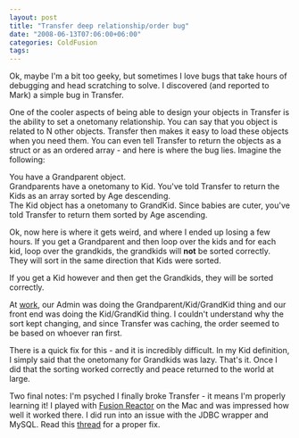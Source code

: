 ```yaml
---
layout: post
title: "Transfer deep relationship/order bug"
date: "2008-06-13T07:06:00+06:00"
categories: ColdFusion 
tags: 
---
```


Ok, maybe I'm a bit too geeky, but sometimes I love bugs that take hours of debugging and head scratching to solve. I discovered (and reported to Mark) a simple bug in Transfer.
<!--more-->
One of the cooler aspects of being able to design your objects in Transfer is the ability to set a onetomany relationship. You can say that you object is related to N other objects. Transfer then makes it easy to load these objects when you need them. You can even tell Transfer to return the objects as a struct or as an ordered array - and here is where the bug lies. Imagine the following:

You have a Grandparent object.<br />
Grandparents have a onetomany to Kid. You've told Transfer to return the Kids as an array sorted by Age descending.<br />
The Kid object has a onetomany to GrandKid. Since babies are cuter, you've told Transfer to return them sorted by Age ascending.

Ok, now here is where it gets weird, and where I ended up losing a few hours. If you get a Grandparent and then loop over the kids and for each kid, loop over the grandkids, the grandkids will <b>not</b> be sorted correctly. They will sort in the same direction that Kids were sorted. 

If you get a Kid however and then get the Grandkids, they will be sorted correctly.

At <a href="http://www.broadchoice.com">work</a>, our Admin was doing the Grandparent/Kid/GrandKid thing and our front end was doing the Kid/GrandKid thing. I couldn't understand why the sort kept changing, and since Transfer was caching, the order seemed to be based on whoever ran first.

There is a quick fix for this - and it is incredibly difficult. In my Kid definition, I simply said that the onetomany for Grandkids was lazy. That's it. Once I did that the sorting worked correctly and peace returned to the world at large. 

Two final notes: I'm psyched I finally broke Transfer - it means I'm properly learning it! I played with <a href="http://www.fusion-reactor.com/">Fusion Reactor</a> on the Mac and was impressed how well it worked there. I did run into an issue with the JDBC wrapper and MySQL. Read this <a href="http://groups.google.com/group/fusionreactor/browse_thread/thread/214430b00c23eb8c/86ded4670b759221?lnk=gst&q=mysql+wrapper#86ded4670b759221">thread</a> for a proper fix.